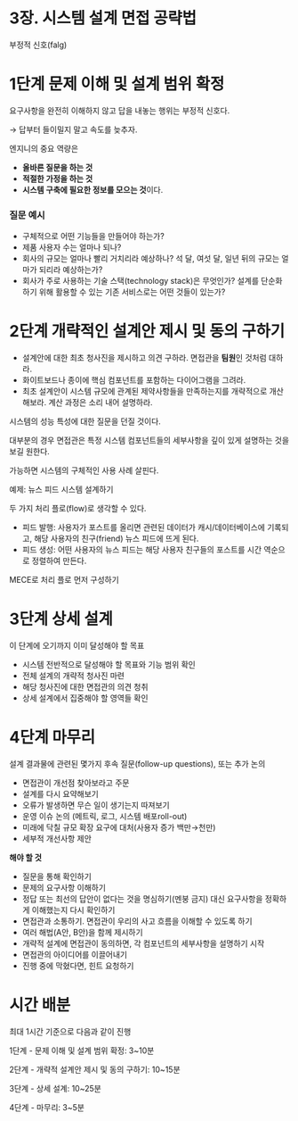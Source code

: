 # 3장. 시스템 설계 면접 공략법

부정적 신호(falg)

# 1단계 문제 이해 및 설계 범위 확정

요구사항을 완전히 이해하지 않고 답을 내놓는 행위는 부정적 신호다.

→ 답부터 들이밀지 말고 속도를 늦추자.

엔지니의 중요 역량은 

- **올바른 질문을 하는 것**
- **적절한 가정을 하는 것**
- **시스템 구축에 필요한 정보를 모으는 것**이다.

### 질문 예시

- 구체적으로 어떤 기능들을 만들어야 하는가?
- 제품 사용자 수는 얼마나 되나?
- 회사의 규모는 얼마나 빨리 거치리라 예상하나? 석 달, 여섯 달, 일년 뒤의 규모는 얼마가 되리라 예상하는가?
- 회사가 주로 사용하는 기술 스택(technology stack)은 무엇인가? 설계를 단순화하기 위해 활용할 수 있는 기존 서비스로는 어떤 것들이 있는가?

# 2단계 개략적인 설계안 제시 및 동의 구하기

- 설계안에 대한 최초 청사진을 제시하고 의견 구하라. 면접관을 **팀원**인 것처럼 대하라.
- 화이트보드나 종이에 핵심 컴포넌트를 포함하는 다이어그램을 그려라.
- 최초 설계안이 시스템 규모에 관계된 제약사항들을 만족하는지를 개략적으로 개산해보라. 계산 과정은 소리 내어 설명하라.

시스템의 성능 특성에 대한 질문을 던질 것이다.

대부분의 경우 면접관은 특정 시스템 컴포넌트들의 세부사항을 깊이 있게 설명하는 것을 보길 원한다.

가능하면 시스템의 구체적인 사용 사례 살핀다.

예제: 뉴스 피드 시스템 설계하기

두 가지 처리 플로(flow)로 생각할 수 있다. 

- 피드 발행: 사용자가 포스트를 올리면 관련된 데이터가 캐시/데이터베이스에 기록되고, 해당 사용자의 친구(friend) 뉴스 피드에 뜨게 된다.
- 피드 생성: 어떤 사용자의 뉴스 피드는 해당 사용자 친구들의 포스트를 시간 역순으로 정렬하여 만든다.

MECE로 처리 플로 먼저 구성하기

# 3단계 상세 설계

이 단계에 오기까지 이미 달성해야 할 목표

- 시스템 전반적으로 달성해야 할 목표와 기능 범위 확인
- 전체 설계의 개략적 청사진 마련
- 해당 청사진에 대한 면접관의 의견 청취
- 상세 설계에서 집중해야 할 영역들 확인

# 4단계 마무리

설계 결과물에 관련된 몇가지 후속 질문(follow-up questions), 또는 추가 논의 

- 면접관이 개선점 찾아보라고 주문
- 설계를 다시 요약해보기
- 오류가 발생하면 무슨 일이 생기는지 따져보기
- 운영 이슈 논의 (메트릭, 로그, 시스템 배포roll-out)
- 미래에 닥칠 규모 확장 요구에 대처(사용자 증가 백만→천만)
- 세부적 개선사항 제안

**해야 할 것**

- 질문을 통해 확인하기
- 문제의 요구사항 이해하기
- 정답 또는 최선의 답안이 없다는 것을 명심하기(멘붕 금지)
대신 요구사항을 정확하게 이해했는지 다시 확인하기
- 면접관과 소통하기. 면접관이 우리의 사고 흐름을 이해할 수 있도록 하기
- 여러 해법(A안, B안)을 함께 제시하기
- 개략적 설계에 면접관이 동의하면, 각 컴포넌트의 세부사항을 설명하기 시작
- 면접관의 아이디어를 이끌어내기
- 진행 중에 막혔다면, 힌트 요청하기

# 시간 배분

최대 1시간 기준으로 다음과 같이 진행

1단계 - 문제 이해 및 설계 범위 확정: 3~10분

2단계 - 개략적 설계안 제시 및 동의 구하기: 10~15분

3단계 - 상세 설계: 10~25분

4단계 - 마무리: 3~5분